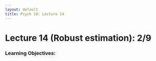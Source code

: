 ```yaml
---
layout: default
title: Psych 10: Lecture 14
---
```

# Lecture 14 (Robust estimation): 2/9

### Learning Objectives:
